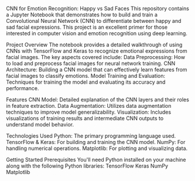 CNN for Emotion Recognition: Happy vs Sad Faces
This repository contains a Jupyter Notebook that demonstrates how to build and train a Convolutional Neural Network (CNN) to differentiate between happy and sad facial expressions. This project is an excellent primer for those interested in computer vision and emotion recognition using deep learning.

Project Overview
The notebook provides a detailed walkthrough of using CNNs with TensorFlow and Keras to recognize emotional expressions from facial images. The key aspects covered include:
Data Preprocessing: How to load and preprocess facial images for neural network training.
CNN Architecture: Building a CNN model that can effectively learn features from facial images to classify emotions.
Model Training and Evaluation: Techniques for training the model and evaluating its accuracy and performance.

Features
CNN Model: Detailed explanation of the CNN layers and their roles in feature extraction.
Data Augmentation: Utilizes data augmentation techniques to improve model generalizability.
Visualization: Includes visualizations of training results and intermediate CNN outputs to understand model behavior.

Technologies Used
Python: The primary programming language used.
TensorFlow & Keras: For building and training the CNN model.
NumPy: For handling numerical operations.
Matplotlib: For plotting and visualizing data.

Getting Started
Prerequisites
You'll need Python installed on your machine along with the following Python libraries:
TensorFlow
Keras
NumPy
Matplotlib
